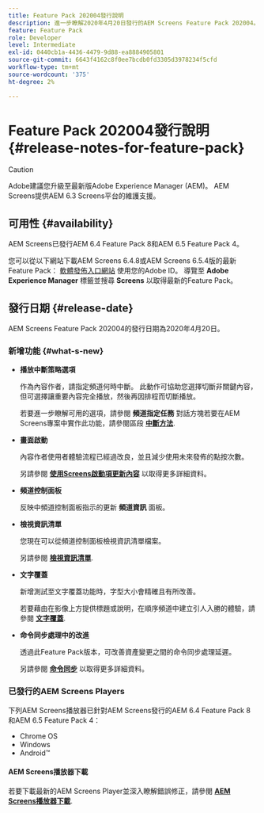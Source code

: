 ```yaml
---
title: Feature Pack 202004發行說明
description: 進一步瞭解2020年4月20日發行的AEM Screens Feature Pack 202004。
feature: Feature Pack
role: Developer
level: Intermediate
exl-id: 0440cb1a-4436-4479-9d88-ea8884905801
source-git-commit: 6643f4162c8f0ee7bcdb0fd3305d3978234f5cfd
workflow-type: tm+mt
source-wordcount: '375'
ht-degree: 2%

---
```


# Feature Pack 202004發行說明 {#release-notes-for-feature-pack}

>[!CAUTION]
>
>Adobe建議您升級至最新版Adobe Experience Manager (AEM)。 AEM Screens提供AEM 6.3 Screens平台的維護支援。

## 可用性 {#availability}

AEM Screens已發行AEM 6.4 Feature Pack 8和AEM 6.5 Feature Pack 4。

您可以從以下網站下載AEM Screens 6.4.8或AEM Screens 6.5.4版的最新Feature Pack： [軟體發佈入口網站](https://experience.adobe.com/#/downloads/content/software-distribution/en/aem.html) 使用您的Adobe ID。 導覽至 **Adobe Experience Manager** 標籤並搜尋 **Screens** 以取得最新的Feature Pack。

## 發行日期 {#release-date}

AEM Screens Feature Pack 202004的發行日期為2020年4月20日。

### 新增功能 {#what-s-new}

* **播放中斷策略選項**

  作為內容作者，請指定頻道何時中斷。 此動作可協助您選擇切斷非關鍵內容，但可選擇讓重要內容完全播放，然後再因排程而切斷播放。

  若要進一步瞭解可用的選項，請參閱 **頻道指定任務** 對話方塊若要在AEM Screens專案中實作此功能，請參閱區段 **[中斷方法](/help/user-guide/channel-assignment.md#interruption-method-channel)**.

* **畫面啟動**

  內容作者使用者體驗流程已經過改良，並且減少使用未來發佈的點按次數。

  另請參閱 **[使用Screens啟動項更新內容](launches.md)** 以取得更多詳細資料。

* **頻道控制面板**

  反映中頻道控制面板指示的更新 **頻道資訊** 面板。


* **檢視資訊清單**

  您現在可以從頻道控制面板檢視資訊清單檔案。

  另請參閱 **[檢視資訊清單](/help/user-guide/managing-channels.md#view-manifest)**.

* **文字覆蓋**

  新增測試至文字覆蓋功能時，字型大小會精確且有所改善。

  若要藉由在影像上方提供標題或說明，在順序頻道中建立引人入勝的體驗，請參閱 **[文字覆蓋](text-overlay.md)**.

* **命令同步處理中的改進**

  透過此Feature Pack版本，可改善資產變更之間的命令同步處理延遲。

  另請參閱 **[命令同步](using-command-sync.md)** 以取得更多詳細資料。

### 已發行的AEM Screens Players

下列AEM Screens播放器已針對AEM Screens發行的AEM 6.4 Feature Pack 8和AEM 6.5 Feature Pack 4：

* Chrome OS
* Windows
* Android™

#### AEM Screens播放器下載

若要下載最新的AEM Screens Player並深入瞭解錯誤修正，請參閱 **[AEM Screens播放器下載](https://download.macromedia.com/screens/)**.
